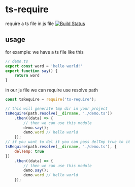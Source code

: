 # ts-require
require a ts file in js file
[![Build Status](https://travis-ci.org/zhoushaotian/ts-require.svg?branch=master)](https://travis-ci.org/zhoushaotian/ts-require)
## usage
for example: we have a ts file like this
```ts
// demo.ts
export const word = 'hello world!'
export function say() {
    return word
}
```
in our js file we can require use resolve path
```js
const tsRequire = require('ts-require');

// this will generate tmp dir in your project
tsRequire(path.resolve(__dirname, './demo.ts'))
    .then((data) => {
        // then we can use this module
        demo.say();
        demo.word // hello world
    });
// if you want to del it you can pass delTmp true to it
tsRequire(path.resolve(__dirname, './demo.ts'), {
    delTemp: true
})
    .then((data) => {
        // then we can use this module
        demo.say();
        demo.word // hello world
    });
```
